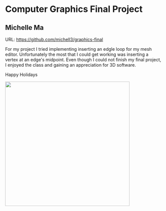 # Computer Graphics Final Project
## Michelle Ma

URL: https://github.com/michell3/graphics-final

For my project I tried implementing inserting an edgle loop for my mesh editor. Unfortunately the most that I could get working was inserting a vertex at an edge's midpoint. Even though I could not finish my final project, I enjoyed the class and gaining an appreciation for 3D software.

Happy Holidays

<img src="https://media1.giphy.com/media/ibOEGsIGd3jtS/200_s.gif" width= "400" />
